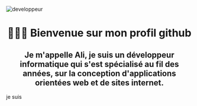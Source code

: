 ![developpeur](https://user-images.githubusercontent.com/27373255/130367636-a30bb816-783c-490a-ac8a-b70ebb2de271.gif)
<h1 align=center> 🙋🏻‍♂️  Bienvenue sur mon profil github </h1>
<h2 align=center> Je m'appelle Ali, je suis un développeur informatique qui s'est spécialisé au fil des années, sur la conception d'applications orientées web et de sites internet. </h2>

je suis
